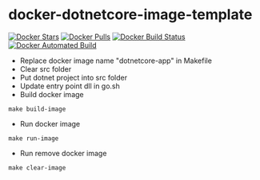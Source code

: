 # docker-dotnetcore-image-template

[![Docker Stars](https://img.shields.io/docker/stars/frenklin/docker-dotnetcore-image-template.svg)]()
[![Docker Pulls](https://img.shields.io/docker/pulls/frenklin/docker-dotnetcore-image-template.svg)]()
[![Docker Build Status](https://img.shields.io/docker/build/frenklin/docker-dotnetcore-image-template.svg)]()
[![Docker Automated Build](https://img.shields.io/docker/automated/frenklin/docker-dotnetcore-image-template.svg)]()


- Replace docker image name "dotnetcore-app" in Makefile
- Clear src folder
- Put dotnet project into src folder
- Update entry point dll in go.sh 
- Build docker image
```
make build-image
```
- Run docker image
```
make run-image
```
- Run remove docker image
```
make clear-image 
```

